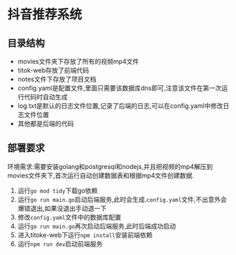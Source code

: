 # 抖音推荐系统

## 目录结构

- movies文件夹下存放了所有的视频mp4文件
- titok-web存放了前端代码
- notes文件下存放了项目文档
- config.yaml是配置文件,里面只需要该数据库dns即可,注意该文件在第一次运行代码时自动生成
- log.txt是默认的日志文件位置,记录了后端的日志,可以在config.yaml中修改日志文件位置
- 其他都是后端的代码

## 部署要求

环境需求:需要安装golang和postgresql和nodejs,并且把视频的mp4解压到movies文件夹下,首次运行自动创建数据表和根据mp4文件创建数据.

1. 运行`go mod tidy`下载go依赖
2. 运行`go run main.go`启动后端服务,此时会生成.`config.yaml`文件,不出意外会爆错退出,如果没退出手动退一下
3. 修改`config.yaml`文件中的数据库配置
4. 运行`go run main.go`再次启动后端服务,此时后端成功启动
5. 进入titoke-web下运行`npm install`安装前端依赖
6. 运行`npm run dev`启动前端服务
